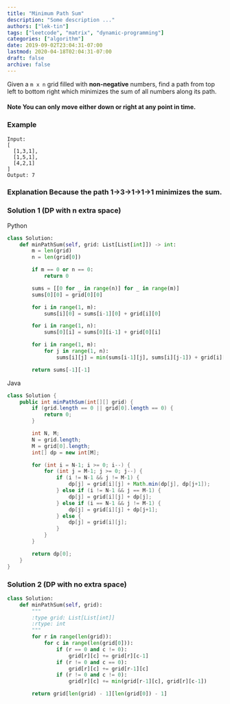```yaml
---
title: "Minimum Path Sum"
description: "Some description ..."
authors: ["lek-tin"]
tags: ["leetcode", "matrix", "dynamic-programming"]
categories: ["algorithm"]
date: 2019-09-02T23:04:31-07:00
lastmod: 2020-04-18T02:04:31-07:00
draft: false
archive: false
---
```


Given a `m x n` grid filled with **non-negative** numbers, find a path from top left to bottom right which minimizes the sum of all numbers along its path.

#### Note You can only move either down or right at any point in time.

### Example
```
Input:
[
  [1,3,1],
  [1,5,1],
  [4,2,1]
]
Output: 7
```
### Explanation Because the path 1→3→1→1→1 minimizes the sum.

### Solution 1 (DP with n extra space)

Python
```python
class Solution:
    def minPathSum(self, grid: List[List[int]]) -> int:
        m = len(grid)
        n = len(grid[0])

        if m == 0 or n == 0:
            return 0

        sums = [[0 for _ in range(n)] for _ in range(m)]
        sums[0][0] = grid[0][0]

        for i in range(1, m):
            sums[i][0] = sums[i-1][0] + grid[i][0]

        for i in range(1, n):
            sums[0][i] = sums[0][i-1] + grid[0][i]

        for i in range(1, m):
            for j in range(1, n):
                sums[i][j] = min(sums[i-1][j], sums[i][j-1]) + grid[i][j]

        return sums[-1][-1]
```
  
Java  
```java
class Solution {
    public int minPathSum(int[][] grid) {
        if (grid.length == 0 || grid[0].length == 0) {
            return 0;
        }

        int N, M;
        N = grid.length;
        M = grid[0].length;
        int[] dp = new int[M];

        for (int i = N-1; i >= 0; i--) {
            for (int j = M-1; j >= 0; j--) {
                if (i != N-1 && j != M-1) {
                    dp[j] = grid[i][j] + Math.min(dp[j], dp[j+1]);
                } else if (i != N-1 && j == M-1) {
                    dp[j] = grid[i][j] + dp[j];
                } else if (i == N-1 && j != M-1) {
                    dp[j] = grid[i][j] + dp[j+1];
                } else {
                    dp[j] = grid[i][j];
                }
            }
        }

        return dp[0];
    }
}
```

### Solution 2 (DP with no extra space)

```python
class Solution:
    def minPathSum(self, grid):
        """
        :type grid: List[List[int]]
        :rtype: int
        """
        for r in range(len(grid)):
            for c in range(len(grid[0])):
                if (r == 0 and c != 0):
                    grid[r][c] += grid[r][c-1]
                if (r != 0 and c == 0):
                    grid[r][c] += grid[r-1][c]
                if (r != 0 and c != 0):
                    grid[r][c] += min(grid[r-1][c], grid[r][c-1])

        return grid[len(grid) - 1][len(grid[0]) - 1]
```
